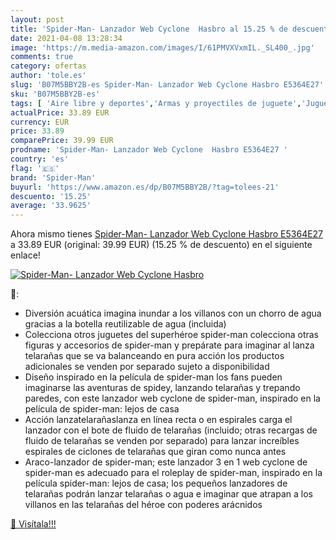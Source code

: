 ```yaml
---
layout: post
title: 'Spider-Man- Lanzador Web Cyclone  Hasbro al 15.25 % de descuento'
date: 2021-04-08 13:28:34
image: 'https://m.media-amazon.com/images/I/61PMVXVxmIL._SL400_.jpg'
comments: true
category: ofertas
author: 'tole.es'
slug: 'B07M5BBY2B-es Spider-Man- Lanzador Web Cyclone Hasbro E5364E27'
sku: 'B07M5BBY2B-es'
tags: [ 'Aire libre y deportes','Armas y proyectiles de juguete','Juguetes','Juguetes y juegos','hasbro','spider-man', ]
actualPrice: 33.89 EUR
currency: EUR
price: 33.89
comparePrice: 39.99 EUR
prodname: 'Spider-Man- Lanzador Web Cyclone  Hasbro E5364E27 '
country: 'es'
flag: '🇪🇸'
brand: 'Spider-Man'
buyurl: 'https://www.amazon.es/dp/B07M5BBY2B/?tag=tolees-21'
descuento: '15.25'
average: '33.9625'
---
```


Ahora mismo tienes [Spider-Man- Lanzador Web Cyclone  Hasbro E5364E27 ](https://www.amazon.es/dp/B07M5BBY2B/?tag=tolees-21) a 33.89 EUR (original: 39.99 EUR) (15.25 %  de descuento) en el siguiente enlace!

[![Spider-Man- Lanzador Web Cyclone  Hasbro](https://m.media-amazon.com/images/I/61PMVXVxmIL._SL400_.jpg)](https://www.amazon.es/dp/B07M5BBY2B/?tag=tolees-21)

🔎:

- Diversión acuática imagina inundar a los villanos con un chorro de agua gracias a la botella reutilizable de agua (incluida)
- Colecciona otros juguetes del superhéroe spider-man colecciona otras figuras y accesorios de spider-man y prepárate para imaginar al lanza telarañas que se va balanceando en pura acción los productos adicionales se venden por separado sujeto a disponibilidad
- Diseño inspirado en la película de spider-man los fans pueden imaginarse las aventuras de spidey, lanzando telarañas y trepando paredes, con este lanzador web cyclone de spider-man, inspirado en la película de spider-man: lejos de casa
- Acción lanzatelarañaslanza en línea recta o en espirales carga el lanzador con el bote de fluido de telarañas (incluido; otras recargas de fluido de telarañas se venden por separado) para lanzar increíbles espirales de ciclones de telarañas que giran como nunca antes
- Araco-lanzador de spider-man; este lanzador 3 en 1 web cyclone de spider-man es adecuado para el roleplay de spider-man, inspirado en la película spider-man: lejos de casa; los pequeños lanzadores de telarañas podrán lanzar telarañas o agua e imaginar que atrapan a los villanos en las telarañas del héroe con poderes arácnidos

[🛒 Visítala!!!](https://www.amazon.es/dp/B07M5BBY2B/?tag=tolees-21)
